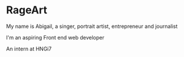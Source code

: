 # RageArt

 My name is Abigail, a singer, portrait artist, entrepreneur and journalist

 I'm an aspiring Front end web developer

 An intern at HNGi7

